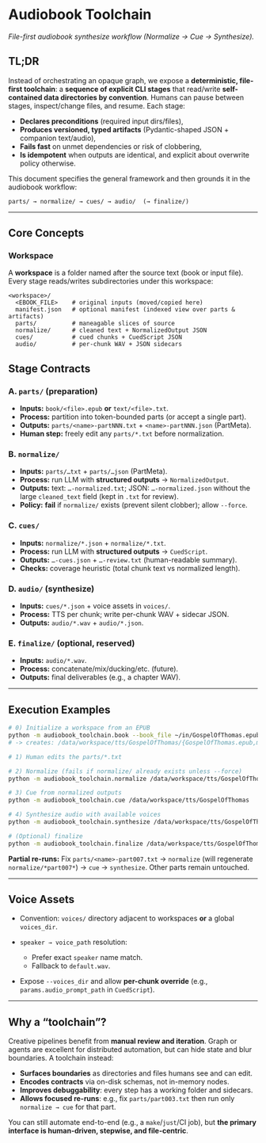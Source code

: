 # Audiobook Toolchain

*File-first audiobook synthesize workflow (Normalize → Cue → Synthesize).*

## TL;DR

Instead of orchestrating an opaque graph, we expose a **deterministic, file-first toolchain**: a **sequence of explicit CLI stages** that read/write **self-contained data directories by convention**. Humans can pause between stages, inspect/change files, and resume. Each stage:

* **Declares preconditions** (required input dirs/files),
* **Produces versioned, typed artifacts** (Pydantic-shaped JSON + companion text/audio),
* **Fails fast** on unmet dependencies or risk of clobbering,
* **Is idempotent** when outputs are identical, and explicit about overwrite policy otherwise.

This document specifies the general framework and then grounds it in the audiobook workflow:

```
parts/ → normalize/ → cues/ → audio/  (→ finalize/)
```
---

## Core Concepts

### Workspace

A **workspace** is a folder named after the source text (book or input file). Every stage reads/writes subdirectories under this workspace:

```
<workspace>/
  <EBOOK_FILE>    # original inputs (moved/copied here)
  manifest.json   # optional manifest (indexed view over parts & artifacts)
  parts/          # maneagable slices of source
  normalize/      # cleaned text + NormalizedOutput JSON
  cues/           # cued chunks + CuedScript JSON
  audio/          # per-chunk WAV + JSON sidecars
```

## Stage Contracts

### A. `parts/` (preparation)

* **Inputs:** `book/<file>.epub` **or** `text/<file>.txt`.
* **Process:** partition into token-bounded parts (or accept a single part).
* **Outputs:** `parts/<name>-partNNN.txt` + `<name>-partNNN.json` (PartMeta).
* **Human step:** freely edit any `parts/*.txt` before normalization.

### B. `normalize/`

* **Inputs:** `parts/…txt` + `parts/…json` (PartMeta).
* **Process:** run LLM with **structured outputs** → `NormalizedOutput`.
* **Outputs:** text: `…-normalized.txt`; JSON: `…-normalized.json` without the large `cleaned_text` field (kept in `.txt` for review).
* **Policy:** **fail** if `normalize/` exists (prevent silent clobber); allow `--force`.

### C. `cues/`

* **Inputs:** `normalize/*.json` + `normalize/*.txt`.
* **Process:** run LLM with **structured outputs** → `CuedScript`.
* **Outputs:** `…-cues.json` + `…-review.txt` (human-readable summary).
* **Checks:** coverage heuristic (total chunk text vs normalized length).

### D. `audio/` (synthesize)

* **Inputs:** `cues/*.json` + voice assets in `voices/`.
* **Process:** TTS per chunk; write per-chunk WAV + sidecar JSON.
* **Outputs:** `audio/*.wav` + `audio/*.json`.

### E. `finalize/` (optional, reserved)

* **Inputs:** `audio/*.wav`.
* **Process:** concatenate/mix/ducking/etc. (future).
* **Outputs:** final deliverables (e.g., a chapter WAV).

---

## Execution Examples

```bash
# 0) Initialize a workspace from an EPUB
python -m audiobook_toolchain.book --book_file ~/in/GospelOfThomas.epub --chunk_tokens 3500
# -> creates: /data/workspace/tts/GospelOfThomas/{GospelOfThomas.epub,manifest.json,parts}

# 1) Human edits the parts/*.txt

# 2) Normalize (fails if normalize/ already exists unless --force)
python -m audiobook_toolchain.normalize /data/workspace/tts/GospelOfThomas

# 3) Cue from normalized outputs
python -m audiobook_toolchain.cue /data/workspace/tts/GospelOfThomas

# 4) Synthesize audio with available voices
python -m audiobook_toolchain.synthesize /data/workspace/tts/GospelOfThomas --prepare_conditionals=true

# (Optional) finalize
python -m audiobook_toolchain.finalize /data/workspace/tts/GospelOfThomas
```

**Partial re-runs:**
Fix `parts/<name>-part007.txt` → `normalize` (will regenerate `normalize/*part007*`) → `cue` → `synthesize`. Other parts remain untouched.

---

## Voice Assets

* Convention: `voices/` directory adjacent to workspaces **or** a global `voices_dir`.
* `speaker → voice_path` resolution:

  * Prefer exact `speaker` name match.
  * Fallback to `default.wav`.
* Expose `--voices_dir` and allow **per-chunk override** (e.g., `params.audio_prompt_path` in `CuedScript`).

---

## Why a “toolchain”?

Creative pipelines benefit from **manual review and iteration**. Graph or agents are excellent for distributed automation, but can hide state and blur boundaries. A toolchain instead:

* **Surfaces boundaries** as directories and files humans see and can edit.
* **Encodes contracts** via on-disk schemas, not in-memory nodes.
* **Improves debuggability**: every step has a working folder and sidecars.
* **Allows focused re-runs**: e.g., fix `parts/part003.txt` then run only `normalize → cue` for that part.

You can still automate end-to-end (e.g., a `make`/`just`/CI job), but **the primary interface is human-driven, stepwise, and file-centric**.


